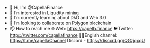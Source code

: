 - 👋 Hi, I’m @CapellaFinance
- 👀 I’m interested in Liquidity mining 
- 🌱 I’m currently learning about DAO and Web 3.0
- 💞️ I’m looking to collaborate on Polygon blockchain
- 📫 How to reach me 
🌐 Web: https://capella.finance
🐦Twitter: https://twitter.com/capellafinance 
💂‍♀️English channel: https://t.me/capellaChannel
Discord - https://discord.gg/QGzjgxgU

<!---
CapellaFinance/CapellaFinance is a ✨ special ✨ repository because its `README.md` (this file) appears on your GitHub profile.
You can click the Preview link to take a look at your changes.
--->
